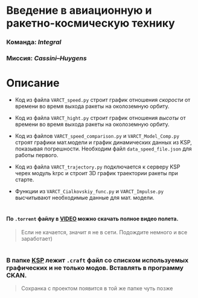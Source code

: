 #  Введение в авиационную и ракетно-космическую технику

### Команда: ***Integral***
### Миссия: ***Cassini–Huygens***

# Описание

+ Код из файла `VARCT_speed.py` строит график отношения *скорости* от времени во время выхода ракеты на околоземную орбиту.
+ Код из файла `VARCT_hight.py` строит график отношения *высоты* от времени во время выхода ракеты на околоземную орбиту.
+ Код из файлов `VARCT_speed_comparison.py` и `VARCT_Model_Comp.py` строят графики мат.модели и график динамических данных из KSP, показывая погрешности. Необходим файл `data_speed_file.json` для работы первого.

+ Код из файла `VARCT_trajectory.py` подключается к серверу KSP черех модуль krpc и строит 3D график траектории ракеты при старте.
+ Функции из `VARCT_Cialkovskiy_func.py` и `VARCT_Impulse.py` высчитывают необходимые данные для мат. модели.

# 

#### По `.torrent` файлу в [VIDEO](https://github.com/Ivan00700/VARCT/tree/main/VIDEO) можно скачать полное видео полета.
> Если не качается, значит я не в сети. Подождите немного и все заработает)

#

### В папке [KSP](https://github.com/Ivan00700/VARCT/tree/main/KSP) лежит `.craft` файл со списком используемых графических и не только модов. Вставлять в программу CKAN.
> Сохранка с проектом появится в той же папке чуть позже


